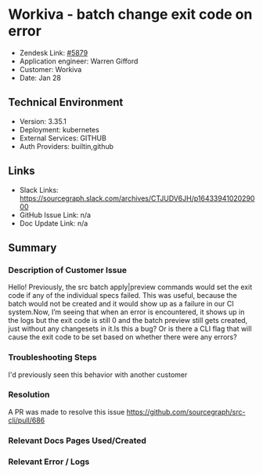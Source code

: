 
# Workiva - batch change exit code on error <!-- Ticket Title  Hint: include keywords to make it searchable -->

- Zendesk Link: [#5879](https://sourcegraph.zendesk.com/agent/tickets/5879)
- Application engineer: Warren Gifford
- Customer: Workiva <!-- Redact if this contains personally identifying information -->
- Date: Jan 28

<!-- Data populated from integration, speak to Ben Gordon or Michael Bali if not working -->
<!-- During Internal team trial, fill missing data manually (we are waiting for all data to sync) -->

## Technical Environment
- Version: 3.35.1​
- Deployment: kubernetes
- External Services: GITHUB
- Auth Providers: builtin,github


## Links
<!-- Data for application engineer manual entry -->
- Slack Links: https://sourcegraph.slack.com/archives/CTJUDV6JH/p1643394102029000
- GitHub Issue Link: n/a
- Doc Update Link: n/a

## Summary
### Description of Customer Issue
Hello! Previously, the src batch apply|preview commands would set the exit code if any of the individual specs failed. This was useful, because the batch would not be created and it would show up as a failure in our CI system.Now, I’m seeing that when an error is encountered, it shows up in the logs but the exit code is still 0 and the batch preview still gets created, just without any changesets in it.Is this a bug? Or is there a CLI flag that will cause the exit code to be set based on whether there were any errors?

### Troubleshooting Steps
I'd previously seen this behavior with another customer
### Resolution
A PR was made to resolve this issue
https://github.com/sourcegraph/src-cli/pull/686
### Relevant Docs Pages Used/Created

### Relevant Error / Logs
<!-- Please redact keys, tokens, and personal identifying information -->


<!-- Once complete, upload a copy to https://github.com/sourcegraph/support-tools-internal/tree/main/resolved-tickets as a .md file -->
<!-- Name the file 5879.md -->
